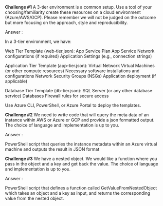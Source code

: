 **Challenge #1**
A 3-tier environment is a common setup. Use a tool of your choosing/familiarity create these resources on a cloud environment (Azure/AWS/GCP). Please remember we will not be judged on the outcome but more focusing on the approach, style and reproducibility.

Answer : 

In a 3-tier environment, we have:

Web Tier Template (web-tier.json):
App Service Plan
App Service
Network configurations (if required)
Application Settings (e.g., connection strings)

Application Tier Template (app-tier.json):
Virtual Network
Virtual Machines (or other compute resources)
Necessary software installations and configurations
Network Security Groups (NSGs)
Application deployment (if applicable)

Database Tier Template (db-tier.json):
SQL Server (or any other database service)
Databases
Firewall rules for secure access

Use Azure CLI, PowerShell, or Azure Portal to deploy the templates.

**Challenge #2**
We need to write code that will query the meta data of an instance within AWS or Azure or GCP and provide a json formatted output. The choice of language and implementation is up to you.

Answer :

PowerShell script that queries the instance metadata within an Azure virtual machine and outputs the result in JSON format

**Challenge #3**
We have a nested object. We would like a function where you pass in the object and a key and get back the value.
The choice of language and implementation is up to you.

Answer :

PowerShell script that defines a function called GetValueFromNestedObject which takes an object and a key as input, and returns the corresponding value from the nested object.
